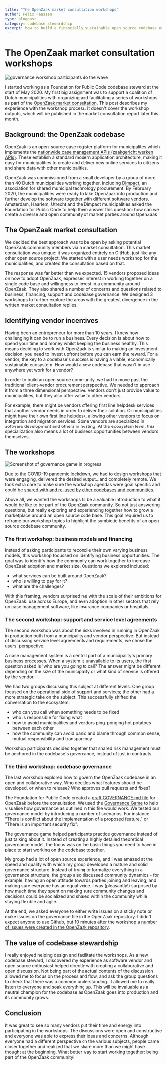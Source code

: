 ```yaml
---
title: "The OpenZaak market consultation workshops"
author: Felix Faassen
type: blogpost
category: codebase stewardship
excerpt: how to build a financially sustainable open source codebase ecosystem from scratch
---
```


# The OpenZaak market consultation workshops

![governance workshop participants do the wave](/assets/openzaak-community-wave.gif)

I started working as a Foundation for Public Code codebase steward at the start of May 2020. My first big assignment was to support a coalition of Dutch municipalities with organizing and facilitating a series of workshops as part of the [OpenZaak market consultation](https://github.com/open-zaak/open-zaak-market-consultation). This post describes my experience with the workshop process. It doesn't cover the workshop outputs, which will be published in the market consultation report later this month.

## Background: the OpenZaak codebase

OpenZaak is an open-source case register platform for municipalites which implements the [nationwide case management APIs (zaakgericht werken APIs)](https://www.vngrealisatie.nl/producten/api-standaarden-zaakgericht-werken). These establish a standard modern application architecture, making it easy for municipalities to create and deliver new online services to citizens and share data with other municipalities.

OpenZaak was commissioned from a small developer by a group of more than 40 Dutch municipalities working together, including [Dimpact](https://www.dimpact.nl/), an association for shared municipal technology procurement. By February 2020, the municipalities were ready to take OpenZaak into production and further develop the software together with different software vendors. Amsterdam, Haarlem, Utrecht and the Dimpact municipalities asked the Foundation for Public Code to help them answer this question: how can we create a diverse and open community of market parties around OpenZaak

## The OpenZaak market consultation

We decided the best approach was to be open by asking potential OpenZaak community members via a market consultation. This market consultation was unique: it was organized entirely on GitHub, just like any other open source project. We started with a user needs workshop for the municipalities, and created the consultation based on that.

The response was far better than we expected. 15 vendors proposed ideas on how to adopt OpenZaak, expressed interest in working together on a single code base and willingness to invest in a community around OpenZaak. They also shared a number of concerns and questions related to business, financing, support and codebase governance. We designed 3 workshops to further explore the areas with the greatest divergence in the written market consultation replies.

## Identifying vendor incentives

Having been an entrepreneur for more than 10 years, I knew how challenging it can be to run a business. Every decision is about how to spend your time and money whilst keeping the business healthy. This means deciding to work with OpenZaak is similar to making an investment decision: you need to invest upfront before you can earn the reward. For a vendor, the key to a codebase's success is having a viable, economically sustainable ecosystem. How would a new codebase that wasn't in use anywhere yet work for a vendor?

In order to build an open source community, we had to move past the traditional client-vendor procurement perspective. We needed to approach it from a three dimensional perspective. Vendors don't just provide value to municipalities, but they also offer value to other vendors.

For example, there might be vendors offering first line helpdesk services that another vendor needs in order to deliver their solution. Or municipalities might have their own first line helpdesk, allowing other vendors to focus on integration and migration services. Some vendors are specialized in software development and others in hosting. At the ecosystem level, this specialization also means a lot of business opportunities between vendors themselves.

## The workshops

![Screenshot of governance game in progress](governance-workshop-screenshot-miro-board-1-wip.png)

Due to the COVID-19 pandemic lockdown, we had to design workshops that were engaging, delivered the desired output...and completely remote.  We took extra care to make sure the workshop agendas were goal specific and could be [shared with and re-used by other codebases and communities](https://github.com/publiccodenet/about/issues/685).

Above all, we wanted the workshops to be a valuable introduction to what it would be like to be part of the OpenZaak community. So not just answering questions, but really exploring and experiencing together how to grow a marketplace around an open source code base. This goal required us to reframe our workshop topics to highlight the symbiotic benefits of an open source codebase community.

### The first workshop: business models and financing

Instead of asking participants to reconcile their own varying business models, this workshop focussed on identifying business opportunities. The goal was to identify how the community can work together to increase OpenZaak adoption and market size. Questions we explored included:

* what services can be built around OpenZaak?
* who is willing to pay for it?
* what are the challenges?

With this framing, vendors surprised me with the scale of their ambitions for OpenZaak: use across Europe, and even adoption in other sectors that rely on case management software, like insurance companies or hospitals.

### The second workshop: support and service level agreements

The second workshop was about the risks involved in running in OpenZaak in production both from a municipality and vendor perspective. But instead of discussing service level agreements and requirements, we chose the users' perspective.

A case management system is a central part of a municipality's primary business processes. When a system is unavailable to its users, the first question asked is 'who are you going to call? The answer might be different depending on the size of the municipality or what kind of service is offered by the vendor.

We had two groups discussing this subject at different levels. One group focused on the operational side of support and services; the other had a more strategic take on the subject. This successfully shifted the conversation to the ecosystem:

* who can you call when something needs to be fixed
* who is responsible for fixing what
* how to avoid municipalities and vendors ping-ponging hot potatoes between each other
* how the community can avoid panic and blame through common sense, mutual responsibility and transparency

Workshop participants decided together that shared risk management must be anchored in the codebase's governance, instead of just in contracts.

### The third workshop: codebase governance

The last workshop explored how to govern the OpenZaak codebase in an open and collaborative way. Who decides what features should be developed, or when to release? Who approves pull requests and fixes?

The Foundation for Public Code created a [draft GOVERNANCE.md file](https://github.com/open-zaak/open-zaak-market-consultation/blob/develop/GOVERNANCE.md) for OpenZaak before the consultation. We used the [Governance Game](https://about.publiccode.net/activities/supporting-codebase-governance/game/) to help visualise how governance as outlined in this file would work. We tested our governance model by introducing a number of scenarios. For instance "There is conflict about the implementation of a proposed feature," or "There is an important security fix".

The governance game helped participants practice governance instead of just talking about it. Instead of creating a highly detailed theoretical governance model, the focus was on the basic things you need to have in place to start working on the codebase together.

My group had a lot of open source experience, and I was amazed at the speed and quality with which my group developed a mature and solid governance structure. Instead of trying to formalize everything in a governance structure, the group also discussed community dynamics -  for example, having an open attitude towards parties joining and leaving, and making sure everyone has an equal voice. I was (pleasantly!) surprised by how much time they spent on making sure community changes and decisions could be socialized and shared within the community while staying flexible and agile.

At the end, we asked everyone to either write issues on a sticky note or make issues on the governance file in the OpenZaak repository. I didn't expect anyone to use Github, but 10 minutes after the workshop [a number of issues were created in the OpenZaak repository](https://github.com/open-zaak/open-zaak/labels/governance).

## The value of codebase stewardship

I really enjoyed helping design and facilitate the workshops. As a new codebase steward, I discovered my experience as software vendor and open source enthusiast helped directly with creating a collaborative and open discussion. Not being part of the actual contents of the discussion allowed me to focus on the process and flow, and ask the group questions to check that there was a common understanding. It allowed me to really listen to everyone and soak everything up. This will be invaluable as a neutral champion for the codebase as OpenZaak goes into production and its community grows.

## Conclusion

It was great to see so many vendors put their time and energy into participating in the workshops. The discussions were open and constructive and everyone was able to express their ideas and concerns. Although everyone had a different perspective on the various subjects, people came closer together and realized that we share more than we might have thought at the beginning. What better way to start working together: being part of the OpenZaak community!
